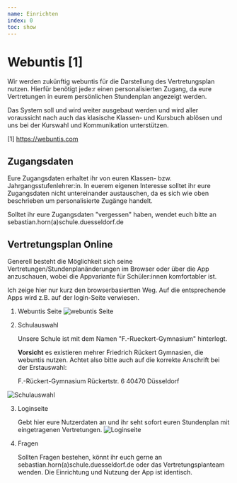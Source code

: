 ```yaml
---
name: Einrichten 
index: 0
toc: show
---
```


# Webuntis [1]
Wir werden zukünftig webuntis für die Darstellung des Vertretungsplan nutzen. Hierfür benötigt jede:r einen personalisierten Zugang, da eure Vertretungen in eurem persönlichen Stundenplan angezeigt werden.

Das System soll und wird weiter ausgebaut werden und wird aller voraussicht nach auch das klasische Klassen- und Kursbuch ablösen und uns bei der Kurswahl und Kommunikation unterstützen.

[1] https://webuntis.com

## Zugangsdaten
Eure Zugangsdaten erhaltet ihr von euren Klassen- bzw. Jahrgangsstufenlehrer:in. In euerem eigenen Interesse solltet ihr eure Zugangsdaten nicht untereinander austauschen, da es sich wie oben beschrieben um personalisierte Zugänge handelt.

Solltet ihr eure Zugangsdaten "vergessen" haben, wendet euch bitte an sebastian.horn(a)schule.duesseldorf.de 

## Vertretungsplan Online
Generell besteht die Möglichkeit sich seine Vertretungen/Stundenplanänderungen im Browser oder über die App anzuschauen, wobei die Appvariante für Schüler:innen komfortabler ist.

Ich zeige hier nur kurz den browserbasiertten Weg. Auf die entsprechende Apps wird z.B. auf der login-Seite verwiesen.

1. Webuntis Seite 
![webuntis Seite](/Bilder/webuntis/webuntis.png "webuntis Seite")


2. Schulauswahl

   Unsere Schule ist mit dem Namen "F.-Rueckert-Gymnasium" hinterlegt.

   **Vorsicht** es existieren mehrer Friedrich Rückert Gymnasien, die webuntis nutzen. Achtet also bitte auch auf die korrekte Anschrift bei der Erstauswahl:

   F.-Rückert-Gymnasium
   Rückertstr. 6
   40470 Düsseldorf

![Schulauswahl](/Bilder/webuntis/auswahlSchule.png "Schulauswahl")

3. Loginseite

   Gebt hier eure Nutzerdaten an und ihr seht sofort euren Stundenplan mit eingetragenen Vertretungen.
![Loginseite](/Bilder/webuntis/loginSeite.png "Loginseite")

4. Fragen

   Sollten Fragen bestehen, könnt ihr euch gerne an sebastian.horn(a)schule.duesseldorf.de oder das Vertretungsplanteam wenden.
   Die Einrichtung und Nutzung der App ist identisch.

